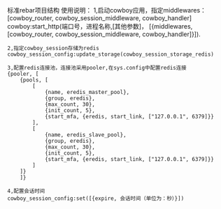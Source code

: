 标准rebar项目结构
使用说明：
	1,启动cowboy应用，指定middlewares：[cowboy_router, cowboy_session_middleware, cowboy_handler]
	cowboy:start_http(端口号，进程名称,[其他参数]， [{middlewares,[cowboy_router, cowboy_session_middleware, cowboy_handler]}]).
	
	2,指定cowboy_session存储为redis
	cowboy_session_config:update_storage(cowboy_session_storage_redis)

	3,配置redis连接池，连接池采用pooler,在sys.config中配置redis连接
	{pooler, [
        {pools, [
            [
                {name, eredis_master_pool},
                {group, eredis},
                {max_count, 30},
                {init_count, 5},
                {start_mfa, {eredis, start_link, ["127.0.0.1", 6379]}}
            ],
            [
                {name, eredis_slave_pool},
                {group, eredis},
                {max_count, 30},
                {init_count, 5},
                {start_mfa, {eredis, start_link, ["127.0.0.1", 6379]}}
            ]
        ]}
    	]}

	4,配置会话时间
	cowboy_session_config:set([{expire, 会话时间（单位为：秒）}])





























































